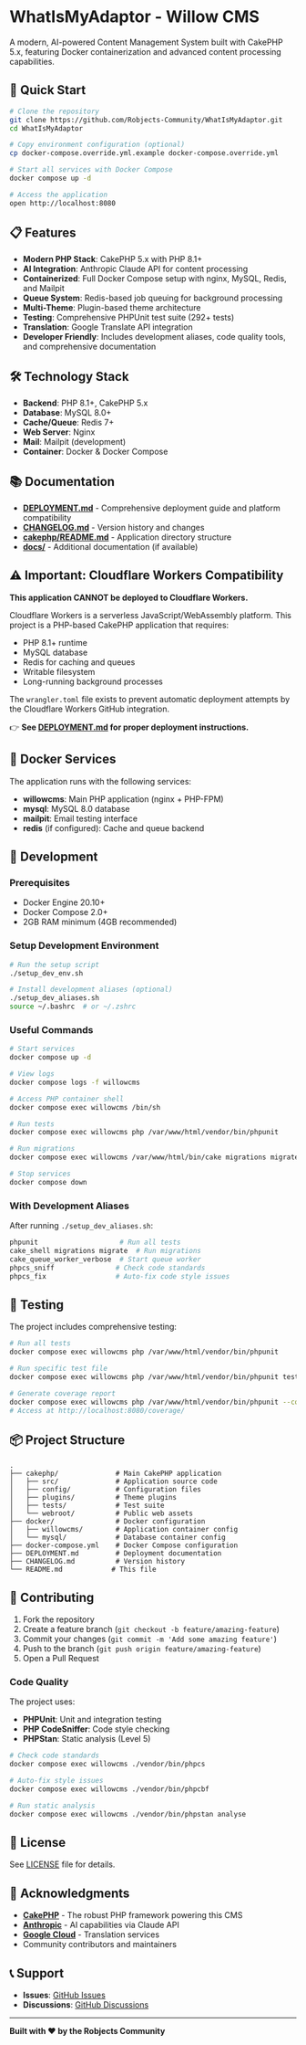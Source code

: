 # WhatIsMyAdaptor - Willow CMS

A modern, AI-powered Content Management System built with CakePHP 5.x, featuring Docker containerization and advanced content processing capabilities.

## 🚀 Quick Start

```bash
# Clone the repository
git clone https://github.com/Robjects-Community/WhatIsMyAdaptor.git
cd WhatIsMyAdaptor

# Copy environment configuration (optional)
cp docker-compose.override.yml.example docker-compose.override.yml

# Start all services with Docker Compose
docker compose up -d

# Access the application
open http://localhost:8080
```

## 📋 Features

- **Modern PHP Stack**: CakePHP 5.x with PHP 8.1+
- **AI Integration**: Anthropic Claude API for content processing
- **Containerized**: Full Docker Compose setup with nginx, MySQL, Redis, and Mailpit
- **Queue System**: Redis-based job queuing for background processing
- **Multi-Theme**: Plugin-based theme architecture
- **Testing**: Comprehensive PHPUnit test suite (292+ tests)
- **Translation**: Google Translate API integration
- **Developer Friendly**: Includes development aliases, code quality tools, and comprehensive documentation

## 🛠️ Technology Stack

- **Backend**: PHP 8.1+, CakePHP 5.x
- **Database**: MySQL 8.0+
- **Cache/Queue**: Redis 7+
- **Web Server**: Nginx
- **Mail**: Mailpit (development)
- **Container**: Docker & Docker Compose

## 📚 Documentation

- **[DEPLOYMENT.md](DEPLOYMENT.md)** - Comprehensive deployment guide and platform compatibility
- **[CHANGELOG.md](CHANGELOG.md)** - Version history and changes
- **[cakephp/README.md](cakephp/README.md)** - Application directory structure
- **[docs/](docs/)** - Additional documentation (if available)

## ⚠️ Important: Cloudflare Workers Compatibility

**This application CANNOT be deployed to Cloudflare Workers.**

Cloudflare Workers is a serverless JavaScript/WebAssembly platform. This project is a PHP-based CakePHP application that requires:
- PHP 8.1+ runtime
- MySQL database
- Redis for caching and queues
- Writable filesystem
- Long-running background processes

The `wrangler.toml` file exists to prevent automatic deployment attempts by the Cloudflare Workers GitHub integration.

👉 **See [DEPLOYMENT.md](DEPLOYMENT.md) for proper deployment instructions.**

## 🐳 Docker Services

The application runs with the following services:

- **willowcms**: Main PHP application (nginx + PHP-FPM)
- **mysql**: MySQL 8.0 database
- **mailpit**: Email testing interface
- **redis** (if configured): Cache and queue backend

## 🔧 Development

### Prerequisites

- Docker Engine 20.10+
- Docker Compose 2.0+
- 2GB RAM minimum (4GB recommended)

### Setup Development Environment

```bash
# Run the setup script
./setup_dev_env.sh

# Install development aliases (optional)
./setup_dev_aliases.sh
source ~/.bashrc  # or ~/.zshrc
```

### Useful Commands

```bash
# Start services
docker compose up -d

# View logs
docker compose logs -f willowcms

# Access PHP container shell
docker compose exec willowcms /bin/sh

# Run tests
docker compose exec willowcms php /var/www/html/vendor/bin/phpunit

# Run migrations
docker compose exec willowcms /var/www/html/bin/cake migrations migrate

# Stop services
docker compose down
```

### With Development Aliases

After running `./setup_dev_aliases.sh`:

```bash
phpunit                    # Run all tests
cake_shell migrations migrate  # Run migrations
cake_queue_worker_verbose  # Start queue worker
phpcs_sniff               # Check code standards
phpcs_fix                 # Auto-fix code style issues
```

## 🧪 Testing

The project includes comprehensive testing:

```bash
# Run all tests
docker compose exec willowcms php /var/www/html/vendor/bin/phpunit

# Run specific test file
docker compose exec willowcms php /var/www/html/vendor/bin/phpunit tests/TestCase/Controller/UsersControllerTest.php

# Generate coverage report
docker compose exec willowcms php /var/www/html/vendor/bin/phpunit --coverage-html webroot/coverage/
# Access at http://localhost:8080/coverage/
```

## 📦 Project Structure

```
.
├── cakephp/              # Main CakePHP application
│   ├── src/              # Application source code
│   ├── config/           # Configuration files
│   ├── plugins/          # Theme plugins
│   ├── tests/            # Test suite
│   └── webroot/          # Public web assets
├── docker/               # Docker configuration
│   ├── willowcms/        # Application container config
│   └── mysql/            # Database container config
├── docker-compose.yml    # Docker Compose configuration
├── DEPLOYMENT.md         # Deployment documentation
├── CHANGELOG.md          # Version history
└── README.md            # This file
```

## 🤝 Contributing

1. Fork the repository
2. Create a feature branch (`git checkout -b feature/amazing-feature`)
3. Commit your changes (`git commit -m 'Add some amazing feature'`)
4. Push to the branch (`git push origin feature/amazing-feature`)
5. Open a Pull Request

### Code Quality

The project uses:
- **PHPUnit**: Unit and integration testing
- **PHP CodeSniffer**: Code style checking
- **PHPStan**: Static analysis (Level 5)

```bash
# Check code standards
docker compose exec willowcms ./vendor/bin/phpcs

# Auto-fix style issues
docker compose exec willowcms ./vendor/bin/phpcbf

# Run static analysis
docker compose exec willowcms ./vendor/bin/phpstan analyse
```

## 📄 License

See [LICENSE](LICENSE) file for details.

## 🙏 Acknowledgments

- **[CakePHP](https://cakephp.org)** - The robust PHP framework powering this CMS
- **[Anthropic](https://anthropic.com)** - AI capabilities via Claude API
- **[Google Cloud](https://cloud.google.com)** - Translation services
- Community contributors and maintainers

## 📞 Support

- **Issues**: [GitHub Issues](https://github.com/Robjects-Community/WhatIsMyAdaptor/issues)
- **Discussions**: [GitHub Discussions](https://github.com/Robjects-Community/WhatIsMyAdaptor/discussions)

---

**Built with ❤️ by the Robjects Community**
